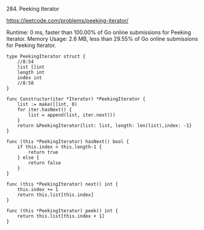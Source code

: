 284. Peeking Iterator


https://leetcode.com/problems/peeking-iterator/



Runtime: 0 ms, faster than 100.00% of Go online submissions for Peeking Iterator.
Memory Usage: 2.6 MB, less than 29.55% of Go online submissions for Peeking Iterator.



```
type PeekingIterator struct {
	//8:54
	list []int
	length int
	index int
	//8:58
}

func Constructor(iter *Iterator) *PeekingIterator {
	list := make([]int, 0)
	for iter.hasNext() {
		list = append(list, iter.next())
	}
	return &PeekingIterator{list: list, length: len(list),index: -1}
}

func (this *PeekingIterator) hasNext() bool {
	if this.index < this.length-1 {
		return true
	} else {
		return false
	}
}

func (this *PeekingIterator) next() int {
	this.index += 1
	return this.list[this.index]
}

func (this *PeekingIterator) peek() int {
	return this.list[this.index + 1]
}
```
